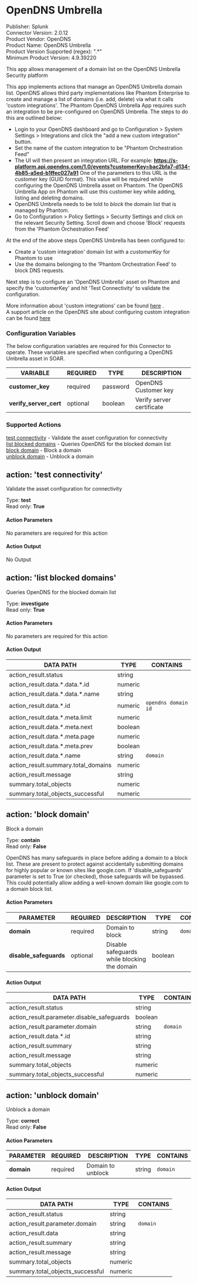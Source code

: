 [comment]: # "Auto-generated SOAR connector documentation"
# OpenDNS Umbrella

Publisher: Splunk  
Connector Version: 2\.0\.12  
Product Vendor: OpenDNS  
Product Name: OpenDNS Umbrella  
Product Version Supported (regex): "\.\*"  
Minimum Product Version: 4\.9\.39220  

This app allows management of a domain list on the OpenDNS Umbrella Security platform

[comment]: # " File: readme.md"
[comment]: # "  Copyright (c) 2014-2021 Splunk Inc."
[comment]: # ""
[comment]: # "Licensed under the Apache License, Version 2.0 (the 'License');"
[comment]: # "you may not use this file except in compliance with the License."
[comment]: # "You may obtain a copy of the License at"
[comment]: # ""
[comment]: # "    http://www.apache.org/licenses/LICENSE-2.0"
[comment]: # ""
[comment]: # "Unless required by applicable law or agreed to in writing, software distributed under"
[comment]: # "the License is distributed on an 'AS IS' BASIS, WITHOUT WARRANTIES OR CONDITIONS OF ANY KIND,"
[comment]: # "either express or implied. See the License for the specific language governing permissions"
[comment]: # "and limitations under the License."
[comment]: # ""
This app implements actions that manage an OpenDNS Umbrella domain list. OpenDNS allows third party
implementations like Phantom Enterprise to create and manage a list of domains (i.e. add, delete)
via what it calls 'custom integrations'. The Phantom OpenDNS Umbrella App requires such an
integration to be pre-configured on OpenDNS Umbrella. The steps to do this are outlined below:

-   Login to your OpenDNS dashboard and go to Configuration \> System Settings \> Integrations and
    click the "add a new custom integration" button.
-   Set the name of the custom integration to be "Phantom Orchestration Feed"
-   The UI will then present an integration URL. For example:
    **https://s-platform.api.opendns.com/1.0/events?customerKey=bac2bfa7-d134-4b85-a5ed-b1ffec027a91**
    One of the parameters to this URL is the customer key (GUID format). This value will be required
    while configuring the OpenDNS Umbrella asset on Phantom. The OpenDNS Umbrella App on Phantom
    will use this customer key while adding, listing and deleting domains.
-   OpenDNS Umbrella needs to be told to *block* the domain list that is managed by Phantom.
-   Go to Configuration \> Policy Settings \> Security Settings and click on the relevant Security
    Setting. Scroll down and choose 'Block' requests from the 'Phantom Orchestration Feed'

At the end of the above steps OpenDNS Umbrella has been configured to:  

-   Create a 'custom integration' domain list with a *customerKey* for Phantom to use
-   Use the domains belonging to the 'Phantom Orchestration Feed' to block DNS requests.

Next step is to configure an 'OpenDNS Umbrella' asset on Phantom and specify the 'customerKey' and
hit 'Test Connectivity' to validate the configuration.

More information about 'custom integrations' can be found
[here](ihttps://www.opendns.com/enterprise-security/threat-enforcement/features/custom-integrations/)
.  
A support article on the OpenDNS site about configuring custom integration can be found
[here](https://support.opendns.com/entries/67200684-OpenDNS-Umbrella-The-Umbrella-Enforcement-API-for-Custom-Integrations)  


### Configuration Variables
The below configuration variables are required for this Connector to operate.  These variables are specified when configuring a OpenDNS Umbrella asset in SOAR.

VARIABLE | REQUIRED | TYPE | DESCRIPTION
-------- | -------- | ---- | -----------
**customer\_key** |  required  | password | OpenDNS Customer key
**verify\_server\_cert** |  optional  | boolean | Verify server certificate

### Supported Actions  
[test connectivity](#action-test-connectivity) - Validate the asset configuration for connectivity  
[list blocked domains](#action-list-blocked-domains) - Queries OpenDNS for the blocked domain list  
[block domain](#action-block-domain) - Block a domain  
[unblock domain](#action-unblock-domain) - Unblock a domain  

## action: 'test connectivity'
Validate the asset configuration for connectivity

Type: **test**  
Read only: **True**

#### Action Parameters
No parameters are required for this action

#### Action Output
No Output  

## action: 'list blocked domains'
Queries OpenDNS for the blocked domain list

Type: **investigate**  
Read only: **True**

#### Action Parameters
No parameters are required for this action

#### Action Output
DATA PATH | TYPE | CONTAINS
--------- | ---- | --------
action\_result\.status | string | 
action\_result\.data\.\*\.data\.\*\.id | numeric | 
action\_result\.data\.\*\.data\.\*\.name | string | 
action\_result\.data\.\*\.id | numeric |  `opendns domain id` 
action\_result\.data\.\*\.meta\.limit | numeric | 
action\_result\.data\.\*\.meta\.next | boolean | 
action\_result\.data\.\*\.meta\.page | numeric | 
action\_result\.data\.\*\.meta\.prev | boolean | 
action\_result\.data\.\*\.name | string |  `domain` 
action\_result\.summary\.total\_domains | numeric | 
action\_result\.message | string | 
summary\.total\_objects | numeric | 
summary\.total\_objects\_successful | numeric |   

## action: 'block domain'
Block a domain

Type: **contain**  
Read only: **False**

OpenDNS has many safeguards in place before adding a domain to a block list\. These are present to protect against accidentally submitting domains for highly popular or known sites like google\.com\. If 'disable\_safeguards' parameter is set to True \(or checked\), those safeguards will be bypassed\. This could potentially allow adding a well\-known domain like google\.com to a domain block list\.

#### Action Parameters
PARAMETER | REQUIRED | DESCRIPTION | TYPE | CONTAINS
--------- | -------- | ----------- | ---- | --------
**domain** |  required  | Domain to block | string |  `domain` 
**disable\_safeguards** |  optional  | Disable safeguards while blocking the domain | boolean | 

#### Action Output
DATA PATH | TYPE | CONTAINS
--------- | ---- | --------
action\_result\.status | string | 
action\_result\.parameter\.disable\_safeguards | boolean | 
action\_result\.parameter\.domain | string |  `domain` 
action\_result\.data\.\*\.id | string | 
action\_result\.summary | string | 
action\_result\.message | string | 
summary\.total\_objects | numeric | 
summary\.total\_objects\_successful | numeric |   

## action: 'unblock domain'
Unblock a domain

Type: **correct**  
Read only: **False**

#### Action Parameters
PARAMETER | REQUIRED | DESCRIPTION | TYPE | CONTAINS
--------- | -------- | ----------- | ---- | --------
**domain** |  required  | Domain to unblock | string |  `domain` 

#### Action Output
DATA PATH | TYPE | CONTAINS
--------- | ---- | --------
action\_result\.status | string | 
action\_result\.parameter\.domain | string |  `domain` 
action\_result\.data | string | 
action\_result\.summary | string | 
action\_result\.message | string | 
summary\.total\_objects | numeric | 
summary\.total\_objects\_successful | numeric | 